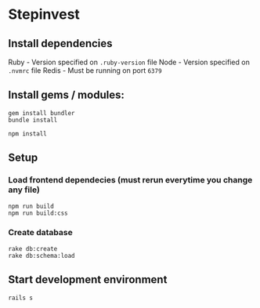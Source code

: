 # Stepinvest

## Install dependencies

Ruby - Version specified on `.ruby-version` file
Node - Version specified on `.nvmrc` file
Redis - Must be running on port `6379`

## Install gems / modules:

```
gem install bundler
bundle install

npm install
```

## Setup

### Load frontend dependecies (must rerun everytime you change any file)
```
npm run build
npm run build:css
```

### Create database
```
rake db:create
rake db:schema:load
```

## Start development environment

```
rails s
```
